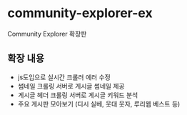 # community-explorer-ex

Community Explorer 확장판

## 확장 내용

 - js도입으로 실시간 크롤러 에러 수정
 - 썸네일 크롤링 서버로 게시글 썸네일 제공
 - 게시글 헤더 크롤링 서버로 게시글 키워드 분석
 - 주요 게시판 모아보기 (디시 실베, 웃대 웃자, 루리웹 베스트 등)
